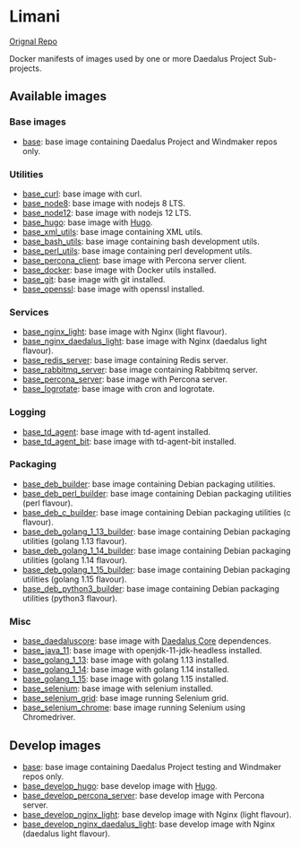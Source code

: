 # Limani

[Orignal Repo](https://git.daedalus-project.io/docker/Limani)

Docker manifests of images used by one or more Daedalus Project Sub-projects.

## Available images

### Base images

* [base](/base): base image containing Daedalus Project and Windmaker repos only.

### Utilities

* [base_curl](/base_curl): base image with curl.
* [base_node8](/base_node8): base image with nodejs 8 LTS.
* [base_node12](/base_node12): base image with nodejs 12 LTS.
* [base_hugo](/base_hugo): base image with [Hugo](https://gohugo.io/).
* [base_xml_utils](/base_xml_utils): base image containing XML utils.
* [base_bash_utils](/base_bash_utils): base image containing bash development utils.
* [base_perl_utils](/base_perl_utils): base image containing perl development utils.
* [base_percona_client](/base_percona_client): base image with Percona server client.
* [base_docker](/base_docker): base image with Docker utils installed.
* [base_git](/base_git): base image with git installed.
* [base_openssl](/base_openssl): base image with openssl installed.

### Services

* [base_nginx_light](/base_nginx_light): base image with Nginx (light flavour).
* [base_nginx_daedalus_light](/base_nginx_daedalus_light): base image with Nginx (daedalus light flavour).
* [base_redis_server](/base_redis_server): base image containing Redis server.
* [base_rabbitmq_server](/base_rabbitmq_server): base image containing Rabbitmq server.
* [base_percona_server](/base_percona_server): base image with Percona server.
* [base_logrotate](/base_logrotate): base image with cron and logrotate.

### Logging

* [base_td_agent](/base_td_agent): base image with td-agent installed.
* [base_td_agent_bit](/base_td_agent_bit): base image with td-agent-bit installed.

### Packaging

* [base_deb_builder](/base_deb_builder): base image containing Debian packaging utilities.
* [base_deb_perl_builder](/base_deb_perl_builder): base image containing Debian packaging utilities (perl flavour).
* [base_deb_c_builder](/base_deb_c_builder): base image containing Debian packaging utilities (c flavour).
* [base_deb_golang_1_13_builder](/base_deb_golang_1_13_builder): base image containing Debian packaging utilities (golang 1.13 flavour).
* [base_deb_golang_1_14_builder](/base_deb_golang_1_14_builder): base image containing Debian packaging utilities (golang 1.14 flavour).
* [base_deb_golang_1_15_builder](/base_deb_golang_1_15_builder): base image containing Debian packaging utilities (golang 1.15 flavour).
* [base_deb_python3_builder](/base_deb_python3_builder): base image containing Debian packaging utilities (python3 flavour).

### Misc

* [base_daedaluscore](/base_daedaluscore): base image with [Daedalus Core](https://git.daedalus-project.io/daedalusproject/Daedalus-Core) dependences.
* [base_java_11](/base_java_11): base image with openjdk-11-jdk-headless installed.
* [base_golang_1_13](/base_golang_1_13): base image with golang 1.13 installed.
* [base_golang_1_14](/base_golang_1_14): base image with golang 1.14 installed.
* [base_golang_1_15](/base_golang_1_15): base image with golang 1.15 installed.
* [base_selenium](/base_selenium): base image with selenium installed.
* [base_selenium_grid](/base_selenium_grid): base image running Selenium grid.
* [base_selenium_chrome](/base_selenium_chrome): base image running Selenium using Chromedriver.

## Develop images

* [base](/base_develop): base image containing Daedalus Project testing and Windmaker repos only.
* [base_develop_hugo](/base_develop_hugo): base develop image with [Hugo](https://gohugo.io/).
* [base_develop_percona_server](/base_develop_percona_server): base develop image with Percona server.
* [base_develop_nginx_light](/base_develop_nginx_light): base develop image with Nginx (light flavour).
* [base_develop_nginx_daedalus_light](/base_develop_nginx_daedalus_light): base develop image with Nginx (daedalus light flavour).

